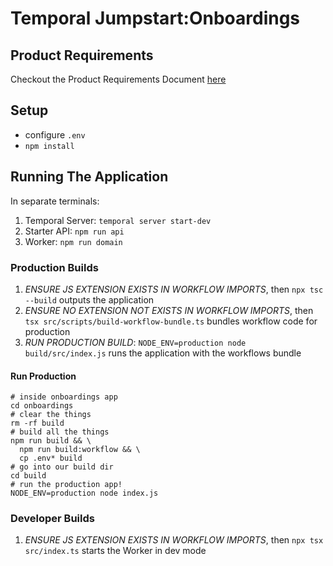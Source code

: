 # Temporal Jumpstart:Onboardings

## Product Requirements

Checkout the Product Requirements Document [here](Curriculum_Onboarding_UseCase_PRD.pdf)

## Setup

* configure `.env`
* `npm install`

## Running The Application

In separate terminals:

1. Temporal Server: `temporal server start-dev`
2. Starter API: `npm run api`
3. Worker: `npm run domain`

### Production Builds

1. _ENSURE JS EXTENSION EXISTS IN WORKFLOW IMPORTS_, then `npx tsc --build` outputs the application
2. _ENSURE NO EXTENSION NOT EXISTS IN WORKFLOW IMPORTS_, then `tsx src/scripts/build-workflow-bundle.ts` bundles workflow code for production
3. _RUN PRODUCTION BUILD_: `NODE_ENV=production node build/src/index.js` runs the application with the workflows bundle

#### Run Production

```shell
# inside onboardings app
cd onboardings
# clear the things
rm -rf build
# build all the things
npm run build && \
  npm run build:workflow && \
  cp .env* build
# go into our build dir
cd build
# run the production app!
NODE_ENV=production node index.js
```


### Developer Builds

1. _ENSURE JS EXTENSION EXISTS IN WORKFLOW IMPORTS_, then `npx tsx src/index.ts` starts the Worker in dev mode

